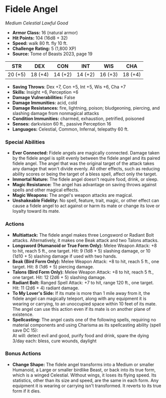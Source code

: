 # Fidele Angel

*Medium* *Celestial* *Lawful Good*

- **Armor Class:** 16 (natural armor)
- **Hit Points:** 104 (16d8 + 32)
- **Speed:** walk 80 ft. fly 10 ft.
- **Challenge Rating:** 5 (1,800 XP)
- **Source:** Tome of Beasts 2023, page 19

| STR | DEX | CON | INT | WIS | CHA |
| --- | --- | --- | --- | --- | --- |
| 20 (+5) | 18 (+4) | 14 (+2) | 14 (+2) | 16 (+3) | 18 (+4) |

- **Saving Throws**: Dex +7, Con +5, Int +5, Wis +6, Cha +7
- **Skills:** Insight +6, Perception +6
- **Damage Vulnerabilities:** False
- **Damage Immunities:** acid, cold
- **Damage Resistances:** fire, lightning, poison; bludgeoning, piercing, and slashing damage from nonmagical attacks
- **Condition Immunities:** charmed, exhaustion, petrified, poisoned
- **Senses:** darkvision 60 ft., passive Perception 16
- **Languages:** Celestial, Common, Infernal, telepathy 60 ft.

### Special Abilities

- **Ever Connected:** Fidele angels are magically connected. Damage taken by the fidele angel is split evenly between the fidele angel and its paired fidele angel. The angel that was the original target of the attack takes any damage that won't divide evenly. All other effects, such as reducing ability scores or being the target of a bless spell, affect only the target.
- **Immortal Nature:** The fidele angel doesn't require food, drink, or sleep.
- **Magic Resistance:** The angel has advantage on saving throws against spells and other magical effects.
- **Magic Weapons:** The angel's weapon attacks are magical.
- **Unshakeable Fidelity:** No spell, feature, trait, magic, or other effect can cause a fidele angel to act against or harm its mate or change its love or loyalty toward its mate.

### Actions

- **Multiattack:** The fidele angel makes three Longsword or Radiant Bolt attacks. Alternatively, it makes one Beak attack and two Talons attacks.
- **Longsword (Humanoid or True Form Only):** Melee Weapon Attack: +8 to hit, reach 5 ft., one target. Hit: 9 (1d8 + 5) slashing damage, or 10 (1d10 + 5) slashing damage if used with two hands.
- **Beak (Bird Form Only):** Melee Weapon Attack: +8 to hit, reach 5 ft., one target. Hit: 8 (1d6 + 5) piercing damage.
- **Talons (Bird Form Only):** Melee Weapon Attack: +8 to hit, reach 5 ft., one target. Hit: 12 (2d6 + 5) slashing damage.
- **Radiant Bolt:** Ranged Spell Attack: +7 to hit, range 120 ft., one target. Hit: 11 (2d6 + 4) radiant damage.
- **To My Lover's Side:** If its mate is more than 1 mile away from it, the fidele angel can magically teleport, along with any equipment it is wearing or carrying, to an unoccupied space within 10 feet of its mate. The angel can use this action even if its mate is on another plane of existence.
- **Spellcasting:** The angel casts one of the following spells, requiring no material components and using Charisma as its spellcasting ability (spell save DC 15):<br>At will: detect evil and good, purify food and drink, spare the dying<br>3/day each: bless, cure wounds, daylight

### Bonus Actions

- **Change Shape:** The fidele angel transforms into a Medium or smaller Humanoid, a Large or smaller birdlike Beast, or back into its true form, which is a winged Celestial. Without wings, it loses its flying speed. Its statistics, other than its size and speed, are the same in each form. Any equipment it is wearing or carrying isn't transformed. It reverts to its true form if it dies.
